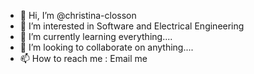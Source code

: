 - 👋 Hi, I’m @christina-closson
- 👀 I’m interested in Software and Electrical Engineering
- 🌱 I’m currently learning everything....
- 💞️ I’m looking to collaborate on anything....
- 📫 How to reach me : Email me

<!---
christina-closson/christina-closson is a ✨ special ✨ repository because its `README.md` (this file) appears on your GitHub profile.
You can click the Preview link to take a look at your changes.
--->

